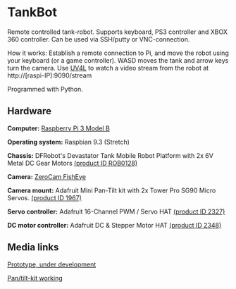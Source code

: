 # TankBot
Remote controlled tank-robot. Supports keyboard, PS3 controller and XBOX 360 controller. Can be used via SSH/putty or VNC-connection.

How it works: Establish a remote connection to Pi, and move the robot using your keyboard (or a game controller). WASD moves the tank and arrow keys turn the camera. Use [UV4L](https://www.linux-projects.org/uv4l/) to watch a video stream from the robot at http://[raspi-IP]:9090/stream

Programmed with Python.


## Hardware
**Computer:** [Raspberry Pi 3 Model B](https://www.raspberrypi.org/products/raspberry-pi-3-model-b/)

**Operating system:** Raspbian 9.3 (Stretch)

**Chassis:** DFRobot's Devastator Tank Mobile Robot Platform with 2x 6V Metal DC Gear Motors [(product ID ROB0128)](https://www.dfrobot.com/product-1477.html)

**Camera:** [ZeroCam FishEye](https://thepihut.com/products/zerocam-fisheye-camera-for-raspberry-pi-zero)

**Camera mount:** Adafruit Mini Pan-Tilt kit with 2x Tower Pro SG90 Micro Servos. [(product ID 1967)](https://www.adafruit.com/product/1967)

**Servo controller:** Adafruit 16-Channel PWM / Servo HAT [(product ID 2327)](https://www.adafruit.com/product/2327)


**DC motor controller:** Adafruit DC & Stepper Motor HAT [(product ID 2348)](https://www.adafruit.com/product/2348)

## Media links
[Prototype, under development](https://youtu.be/k5S5gY3hc3g)

[Pan/tilt-kit working](https://www.youtube.com/watch?v=GreMILf87uk)
